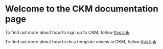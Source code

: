 # **Welcome to the CKM documentation page**

To find out more about how to sign up to CKM, follow [this link](https://github.com/freshehrteam/CKM-Review/docs/pages/signup.md)

To find out more about how to do a template review in CKM, follow [this link](https://github.com/freshehrteam/CKM-Review/docs/pages/review.md)

